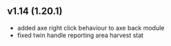 ## v1.14 (1.20.1)
- added axe right click behaviour to axe back module
- fixed twin handle reporting area harvest stat
